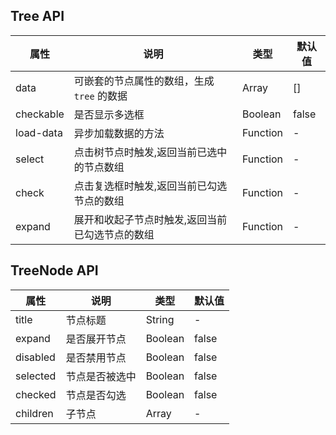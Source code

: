 ## Tree API

| 属性        | 说明                        | 类型       | 默认值   |
|-----------|---------------------------|----------|-------|
| data      | 可嵌套的节点属性的数组，生成 `tree` 的数据 | Array    | []    |
| checkable | 是否显示多选框                   | Boolean  | false |
| load-data | 异步加载数据的方法                 | Function | -     |
| select    | 点击树节点时触发,返回当前已选中的节点数组     | Function | -     |
| check     | 点击复选框时触发,返回当前已勾选节点的数组     | Function | -     |
| expand    | 展开和收起子节点时触发,返回当前已勾选节点的数组  | Function | -     |

## TreeNode API

| 属性       | 说明      | 类型      | 默认值   |
|----------|---------|---------|-------|
| title    | 节点标题    | String  | -     |
| expand   | 是否展开节点  | Boolean | false |
| disabled | 是否禁用节点  | Boolean | false |
| selected | 节点是否被选中 | Boolean | false |
| checked  | 节点是否勾选  | Boolean | false |
| children | 子节点     | Array   | -     |

